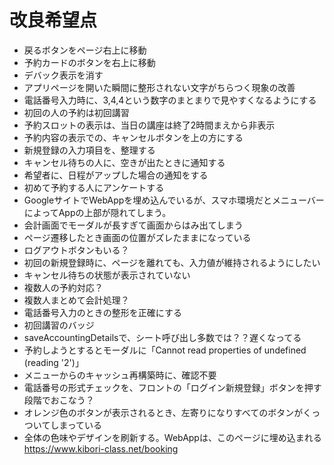 # 改良希望点

- 戻るボタンをページ右上に移動
- 予約カードのボタンを右上に移動
- デバック表示を消す
- アプリページを開いた瞬間に整形されない文字がちらつく現象の改善
- 電話番号入力時に、3,4,4という数字のまとまりで見やすくなるようにする
- 初回の人の予約は初回講習
- 予約スロットの表示は、当日の講座は終了2時間まえから非表示
- 予約内容の表示での、キャンセルボタンを上の方にする
- 新規登録の入力項目を、整理する
- キャンセル待ちの人に、空きが出たときに通知する
- 希望者に、日程がアップした場合の通知をする
- 初めて予約する人にアンケートする
- GoogleサイトでWebAppを埋め込んでいるが、スマホ環境だとメニューバーによってAppの上部が隠れてしまう。
- 会計画面でモーダルが長すぎて画面からはみ出てしまう
- ページ遷移したとき画面の位置がズレたままになっている
- ログアウトボタンもいる？
- 初回の新規登録時に、ページを離れても、入力値が維持されるようにしたい
- キャンセル待ちの状態が表示されていない
- 複数人の予約対応？
- 複数人まとめて会計処理？
- 電話番号入力のときの整形を正確にする
- 初回講習のバッジ
- saveAccountingDetailsで、シート呼び出し多数では？？遅くなってる
- 予約しようとするとモーダルに「Cannot read properties of undefined (reading '2')」
- メニューからのキャッシュ再構築時に、確認不要
- 電話番号の形式チェックを、フロントの「ログイン新規登録」ボタンを押す段階でおこなう？
- オレンジ色のボタンが表示されるとき、左寄りになりすべてのボタンがくっついてしまっている
- 全体の色味やデザインを刷新する。WebAppは、このページに埋め込まれる <https://www.kibori-class.net/booking>
